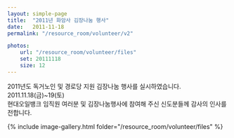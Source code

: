 ```yaml
---
layout: simple-page
title:  "2011년 화암사 김장나눔 행사"
date:   2011-11-18
permalink: "/resource_room/volunteer/v2"

photos:
    url: "/resource_room/volunteer/files"
    set: 20111118
    size: 12
---
```


2011년도 독거노인 및 경로당 지원 김장나눔 행사를 실시하였습니다. <br>
2011.11.18(금)~19(토) <br>
현대오일뱅크 임직원 여러분 및 김장나눔행사에 참여해 주신 신도분들께 감사의 인사를 전합니다.


{% include image-gallery.html folder="/resource_room/volunteer/files" %}
